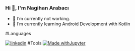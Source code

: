 ### Hi 👋, I'm Nagihan Arabacı

- 🔭 I’m currently not working.
- 🌱 I’m currently learning Android Development with Kotlin
  
#Languages


[![linkedin](https://img.shields.io/badge/Linkedin-000000?style=for-the-badge&logo=Linkedin&logoColor=white)](https://www.linkedin.com/in/nagihan-arabaci/)
#Tools
[![Made withJupyter](https://img.shields.io/badge/Made%20with-Jupyter-orange?style=for-the-badge&logo=Jupyter)](https://jupyter.org/try)

